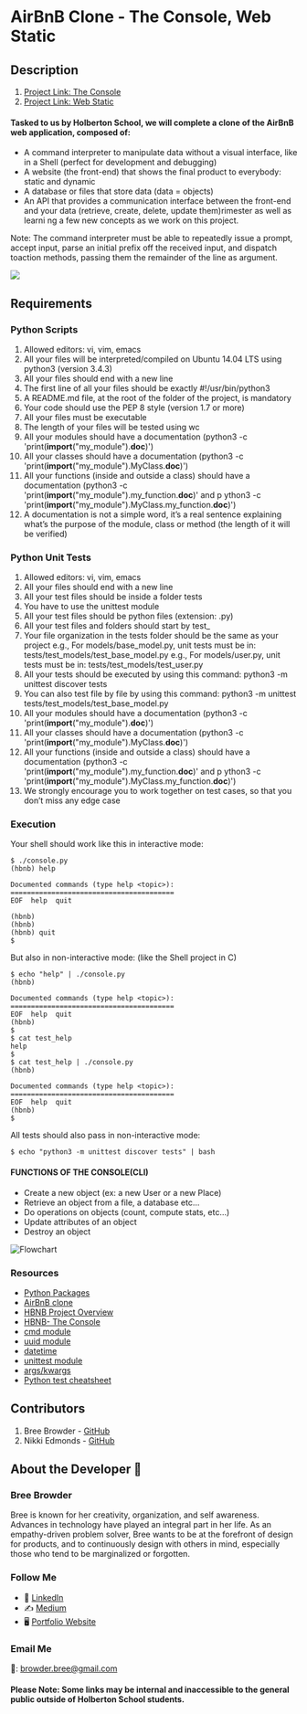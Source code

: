 # AirBnB Clone - The Console, Web Static

## Description

1. [Project Link: The Console](https://intranet.hbtn.io/projects/263)
2. [Project Link: Web Static](https://intranet.hbtn.io/projects/268)

#### Tasked to us by Holberton School, we will complete a clone of the AirBnB web application, composed of:
* A command interpreter to manipulate data without a visual interface, like in a Shell (perfect for development and debugging)
* A website (the front-end) that shows the final product to everybody: static and dynamic
* A database or files that store data (data = objects)
* An API that provides a communication interface between the front-end and your data (retrieve, create, delete, update them)rimester as well as learni  ng a few new concepts as we work on this project.

Note: The command interpreter must be able to repeatedly issue a prompt, accept input, parse an initial prefix off the received input, and dispatch toaction methods, passing them the remainder of the line as argument.

![](https://images-na.ssl-images-amazon.com/images/I/91YRBwPbutL.png)

## Requirements

### Python Scripts
1. Allowed editors: vi, vim, emacs
2. All your files will be interpreted/compiled on Ubuntu 14.04 LTS using python3 (version 3.4.3)
3. All your files should end with a new line
4. The first line of all your files should be exactly #!/usr/bin/python3
5. A README.md file, at the root of the folder of the project, is mandatory
6. Your code should use the PEP 8 style (version 1.7 or more)
7. All your files must be executable
8. The length of your files will be tested using wc
9. All your modules should have a documentation (python3 -c 'print(__import__("my_module").__doc__)')
10. All your classes should have a documentation (python3 -c 'print(__import__("my_module").MyClass.__doc__)')
11. All your functions (inside and outside a class) should have a documentation (python3 -c 'print(__import__("my_module").my_function.__doc__)' and p    ython3 -c 'print(__import__("my_module").MyClass.my_function.__doc__)')
12. A documentation is not a simple word, it’s a real sentence explaining what’s the purpose of the module, class or method (the length of it will be    verified)

### Python Unit Tests
1. Allowed editors: vi, vim, emacs
2. All your files should end with a new line
3. All your test files should be inside a folder tests
4. You have to use the unittest module
5. All your test files should be python files (extension: .py)
6. All your test files and folders should start by test_
7. Your file organization in the tests folder should be the same as your project
   e.g., For models/base_model.py, unit tests must be in: tests/test_models/test_base_model.py
   e.g., For models/user.py, unit tests must be in: tests/test_models/test_user.py
8. All your tests should be executed by using this command: python3 -m unittest discover tests
9. You can also test file by file by using this command: python3 -m unittest tests/test_models/test_base_model.py
10. All your modules should have a documentation (python3 -c 'print(__import__("my_module").__doc__)')
11. All your classes should have a documentation (python3 -c 'print(__import__("my_module").MyClass.__doc__)')
12. All your functions (inside and outside a class) should have a documentation (python3 -c 'print(__import__("my_module").my_function.__doc__)' and p   ython3 -c 'print(__import__("my_module").MyClass.my_function.__doc__)')
13. We strongly encourage you to work together on test cases, so that you don’t miss any edge case

### Execution
Your shell should work like this in interactive mode:

````
$ ./console.py
(hbnb) help

Documented commands (type help <topic>):
========================================
EOF  help  quit

(hbnb)
(hbnb)
(hbnb) quit
$
````

But also in non-interactive mode: (like the Shell project in C)

````
$ echo "help" | ./console.py
(hbnb)

Documented commands (type help <topic>):
========================================
EOF  help  quit
(hbnb)
$
$ cat test_help
help
$
$ cat test_help | ./console.py
(hbnb)

Documented commands (type help <topic>):
========================================
EOF  help  quit
(hbnb)
$
````

All tests should also pass in non-interactive mode:
~~~~~~
$ echo "python3 -m unittest discover tests" | bash
~~~~~~

#### FUNCTIONS OF THE CONSOLE(CLI)
* Create a new object (ex: a new User or a new Place)
* Retrieve an object from a file, a database etc…
* Do operations on objects (count, compute stats, etc…)
* Update attributes of an object
* Destroy an object

![Flowchart](https://imgur.com/3rCP5Fx.png)

### Resources

* [Python Packages](https://intranet.hbtn.io/concepts/66)
* [AirBnB clone](https://intranet.hbtn.io/concepts/74)
* [HBNB Project Overview](https://www.youtube.com/watch?v=E12Xc3H2xqo)
* [HBNB- The Console](https://www.youtube.com/watch?v=p00ES-5K4C8)
* [cmd module](https://docs.python.org/3.4/library/cmd.html)
* [uuid module](https://docs.python.org/3.4/library/uuid.html)
* [datetime](https://docs.python.org/3.4/library/datetime.html)
* [unittest module](https://docs.python.org/3.4/library/unittest.html#module-unittest)
* [args/kwargs](https://yasoob.me/2013/08/04/args-and-kwargs-in-python-explained/)
* [Python test cheatsheet](https://www.pythonsheets.com/notes/python-tests.html)

## Contributors

1. Bree Browder - [GitHub](https://github.com/breebrowder)
2. Nikki Edmonds - [GitHub](https://github.com/NikkiE-Holberton)

## About the Developer  💬

### Bree Browder

Bree is known for her creativity, organization, and self awareness. Advances in technology have played an integral part in her life. As an empathy-driven problem solver, Bree wants to be at the forefront of design for products, and to continuously design with others in mind, especially those who tend to be marginalized or forgotten.

### Follow Me

- 📁 [LinkedIn](https://www.linkedin.com/in/breebrowder/)
- ✍️ [Medium](https://medium.com/@breebrowder)
- 🖥️ [Portfolio Website](https://www.breebrowder.com/)

### Email Me
📩: browder.bree@gmail.com


#### Please Note: Some links may be internal and inaccessible to the general public outside of Holberton School students.
